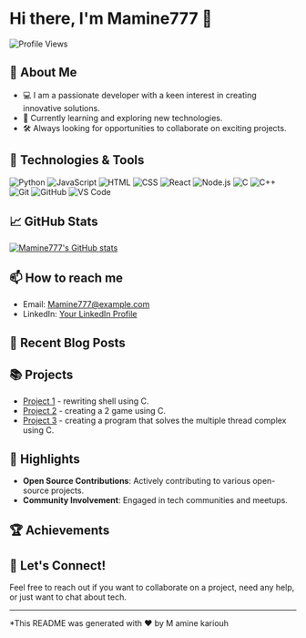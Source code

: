# Hi there, I'm Mamine777 👋

![Profile Views](https://komarev.com/ghpvc/?username=Mamine777&color=blue)

## 🚀 About Me

- 💻 I am a passionate developer with a keen interest in creating innovative solutions.
- 🌱 Currently learning and exploring new technologies.
- 🛠️ Always looking for opportunities to collaborate on exciting projects.

## 🔧 Technologies & Tools

![Python](https://img.shields.io/badge/-Python-333333?style=flat&logo=python)
![JavaScript](https://img.shields.io/badge/-JavaScript-333333?style=flat&logo=javascript)
![HTML](https://img.shields.io/badge/-HTML-333333?style=flat&logo=html5)
![CSS](https://img.shields.io/badge/-CSS-333333?style=flat&logo=css3)
![React](https://img.shields.io/badge/-React-333333?style=flat&logo=react)
![Node.js](https://img.shields.io/badge/-Node.js-333333?style=flat&logo=node.js)
![C](https://img.shields.io/badge/-C-333333?style=flat&logo=c)
![C++](https://img.shields.io/badge/-C++-333333?style=flat&logo=c%2B%2B)
![Git](https://img.shields.io/badge/-Git-333333?style=flat&logo=git)
![GitHub](https://img.shields.io/badge/-GitHub-333333?style=flat&logo=github)
![VS Code](https://img.shields.io/badge/-VS%20Code-333333?style=flat&logo=visual-studio-code)

## 📈 GitHub Stats

[![Mamine777's GitHub stats](https://github-readme-stats.vercel.app/api?username=Mamine777&show_icons=true&theme=radical)](https://github.com/anuraghazra/github-readme-stats)

## 📫 How to reach me

- Email: [Mamine777@example.com](mailto:amine79801kar@gmail.com)
- LinkedIn: [Your LinkedIn Profile](https://www.linkedin.com/in/m-amine-kariouh)

## 📝 Recent Blog Posts

<!-- BLOG-POST-LIST:START -->
<!-- BLOG-POST-LIST:END -->

## 📚 Projects

- [Project 1](https://github.com/Mamine777/MiniShell) - rewriting shell using C.
- [Project 2](https://github.com/Mamine777/So_Long) - creating a 2 game using C.
- [Project 3](https://github.com/Mamine777/Philisopher) - creating a program that solves the multiple thread complex using C.

## 🌟 Highlights

- **Open Source Contributions**: Actively contributing to various open-source projects.
- **Community Involvement**: Engaged in tech communities and meetups.

## 🏆 Achievements


## 💬 Let's Connect!

Feel free to reach out if you want to collaborate on a project, need any help, or just want to chat about tech.

---

*This README was generated with ❤️ by M amine kariouh

